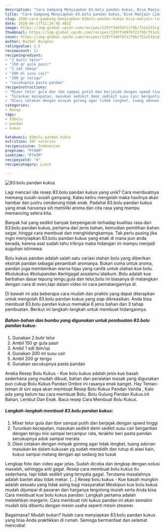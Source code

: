 ```yaml
---
description: "Cara Gampang Menyiapkan 83.bolu pandan kukus, Bisa Manjain Lidah"
title: "Cara Gampang Menyiapkan 83.bolu pandan kukus, Bisa Manjain Lidah"
slug: 1690-cara-gampang-menyiapkan-83bolu-pandan-kukus-bisa-manjain-lidah
date: 2020-06-17T11:34:45.482Z
image: https://img-global.cpcdn.com/recipes/1297f3497bf21f9b/751x532cq70/83bolu-pandan-kukus-foto-resep-utama.jpg
thumbnail: https://img-global.cpcdn.com/recipes/1297f3497bf21f9b/751x532cq70/83bolu-pandan-kukus-foto-resep-utama.jpg
cover: https://img-global.cpcdn.com/recipes/1297f3497bf21f9b/751x532cq70/83bolu-pandan-kukus-foto-resep-utama.jpg
author: Rachel Burgess
ratingvalue: 3.5
reviewcount: 11
recipeingredient:
- "2 butir telur"
- "150 gr gula pasir"
- "1 sdt tbmsp"
- "200 ml susu cair"
- "200 gr terigu"
- "secukupnya pasta pandan"
recipeinstructions:
- "Mixer telur gula dan tbm sampai putih dan berjejak dengan speed tinggi"
- "Turunkan kecepatan, masukan sedikit demi sedikit susu cair bergantian dengan terigu mix sampai tercampur rata, terakhir beri pasta pandan secukupnya aduk sampai merata"
- "Olesi cetakan dengan minyak goreng agar tidak lengket, tuang adonan masukan ke dalam kukusan yg sudah mendidih dan tutup di alasi kain, kukus sampai matang dengan api sedang tes tusuk"
categories:
- Resep
tags:
- 83bolu
- pandan
- kukus

katakunci: 83bolu pandan kukus 
nutrition: 207 calories
recipecuisine: Indonesian
preptime: "PT40M"
cooktime: "PT43M"
recipeyield: "4"
recipecategory: Lunch

---
```



![83.bolu pandan kukus](https://img-global.cpcdn.com/recipes/1297f3497bf21f9b/751x532cq70/83bolu-pandan-kukus-foto-resep-utama.jpg)

Lagi mencari ide resep 83.bolu pandan kukus yang unik? Cara membuatnya memang susah-susah gampang. Kalau keliru mengolah maka hasilnya akan hambar dan justru cenderung tidak enak. Padahal 83.bolu pandan kukus yang enak harusnya sih memiliki aroma dan cita rasa yang mampu memancing selera kita.

Banyak hal yang sedikit banyak berpengaruh terhadap kualitas rasa dari 83.bolu pandan kukus, pertama dari jenis bahan, kemudian pemilihan bahan segar, hingga cara membuat dan menghidangkannya. Tak perlu pusing jika ingin menyiapkan 83.bolu pandan kukus yang enak di mana pun anda berada, karena asal sudah tahu triknya maka hidangan ini mampu menjadi suguhan istimewa.

Bolu kukus pandan adalah salah satu variasi olahan bolu yang diberikan ekstrak pandan sebagai penambah aromanya. Bukan cuma untuk aroma, pandan juga memberikan warna hijau yang cantik untuk olahan kue bolu. #bolukukus #bolupandan #antigagal assalamu&#39;alaikum. Bolu adalah kue berbahan dasar tepung terigu,gula dan telur,bolu ini biasanya di matangkan dengan cara di oven,tapi dalam video ini cara pematangannya di.


Di bawah ini ada beberapa cara mudah dan praktis yang dapat diterapkan untuk mengolah 83.bolu pandan kukus yang siap dikreasikan. Anda bisa membuat 83.bolu pandan kukus memakai 6 jenis bahan dan 3 tahap pembuatan. Berikut ini langkah-langkah untuk membuat hidangannya.

<!--inarticleads1-->

##### Bahan-bahan dan bumbu yang digunakan untuk pembuatan 83.bolu pandan kukus:

1. Gunakan 2 butir telur
1. Ambil 150 gr gula pasir
1. Ambil 1 sdt tbm/sp
1. Gunakan 200 ml susu cair
1. Ambil 200 gr terigu
1. Gunakan secukupnya pasta pandan


Aneka Resep Bolu Kukus - Kue bolu kukus adalah jenis kue basah sederhana yang mudah dibuat, bahan dan peralatan masak yang digunakan pun cukup Bolu Kukus Pandan Ombre ini rasanya enak banget. Hay Teman-teman di sini saya akan membuat Resep Bolu Kukus Pandan Vanilla , Kalo ada yang belum tau cara membuat Bolu. Bolu Gulung Pandan Kukus.irit Bahan, Lembut Dan Enak. Baca resep Cara Membuat Bolu Kukus. 

<!--inarticleads2-->

##### Langkah-langkah membuat 83.bolu pandan kukus:

1. Mixer telur gula dan tbm sampai putih dan berjejak dengan speed tinggi
1. Turunkan kecepatan, masukan sedikit demi sedikit susu cair bergantian dengan terigu mix sampai tercampur rata, terakhir beri pasta pandan secukupnya aduk sampai merata
1. Olesi cetakan dengan minyak goreng agar tidak lengket, tuang adonan masukan ke dalam kukusan yg sudah mendidih dan tutup di alasi kain, kukus sampai matang dengan api sedang tes tusuk


Lengkap foto dan video agar jelas. Sudah dicoba dan lengkap dengan solusi masalah, sehingga anti gagal. Resep cara membuat bolu kukus itu sederhana, tapi tidak sedikit yang ternyata gagal. Terutama masalahnya adalah bantet atau tidak mekar. […] Resep bolu kukus - Kue basah mungkin adalah sesuatu yang tidak asing bagi masyarakat Meskipun kue bolu kukus mudah dijumpai di pasaran dan harganya tergolong murah serta Anda bisa Cara membuat kue bolu kukus pandan: Langkah pertama adalah melelehkan margarin. Cara membuat roti kukus pandan ini akan semakin mudah bila dibantu dengan mesin usaha seperti mesin steamer. 

Bagaimana? Mudah bukan? Itulah cara menyiapkan 83.bolu pandan kukus yang bisa Anda praktikkan di rumah. Semoga bermanfaat dan selamat mencoba!
